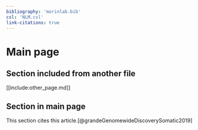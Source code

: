 ```yaml
---
bibliography: 'morinlab.bib'
csl: 'NLM.csl'
link-citations: true
---
```


# Main page

## Section included from another file

[[include:other_page.md]]

## Section in main page

This section cites this article.[@grandeGenomewideDiscoverySomatic2019]


